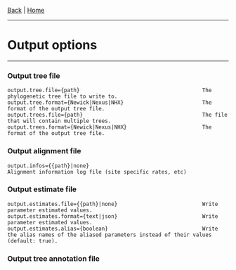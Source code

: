 [Back](./Index.md) | [Home](https://github.com/acg-team/ProPIP/wiki/ProPIP:-Progressive-Multiple-Sequence-Alignment-with-Poisson-Indel-Process.md)

---
#  Output options
---

### Output tree file

    output.tree.file={path}                                       The phylogenetic tree file to write to.
    output.tree.format={Newick|Nexus|NHX}                         The format of the output tree file.
    output.trees.file={path}                                      The file that will contain multiple trees.
    output.trees.format={Newick|Nexus|NHX}                        The format of the output tree file.

### Output alignment file

    output.infos={{path}|none}                                    Alignment information log file (site specific rates, etc)


### Output estimate file

    output.estimates.file={{path}|none}                           Write parameter estimated values.
    output.estimates.format={text|json}                           Write parameter estimated values.
    output.estimates.alias={boolean}                              Write the alias names of the aliased parameters instead of their values (default: true).


### Output tree annotation file


